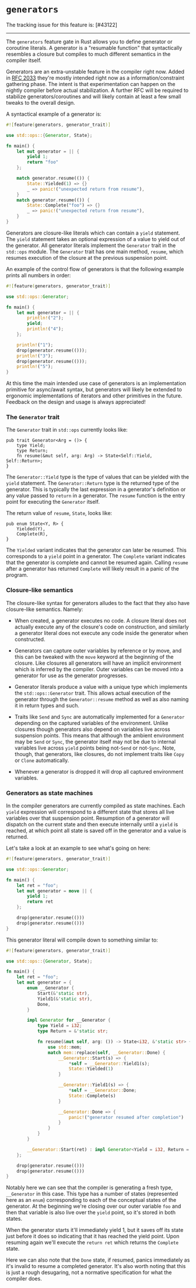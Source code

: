 # `generators`

The tracking issue for this feature is: [#43122]

[#34511]: https://github.com/rust-lang/rust/issues/43122

------------------------

The `generators` feature gate in Rust allows you to define generator or
coroutine literals. A generator is a "resumable function" that syntactically
resembles a closure but compiles to much different semantics in the compiler
itself.

Generators are an extra-unstable feature in the compiler right now. Added in
[RFC 2033] they're mostly intended right now as a information/constraint
gathering phase. The intent is that experimentation can happen on the nightly
compiler before actual stabilization. A further RFC will be required to
stabilize generators/coroutines and will likely contain at least a few small
tweaks to the overall design.

[RFC 2033]: https://github.com/rust-lang/rfcs/pull/2033

A syntactical example of a generator is:

```rust
#![feature(generators, generator_trait)]

use std::ops::{Generator, State};

fn main() {
    let mut generator = || {
        yield 1;
        return "foo"
    };

    match generator.resume(()) {
        State::Yielded(1) => {}
        _ => panic!("unexpected return from resume"),
    }
    match generator.resume(()) {
        State::Complete("foo") => {}
        _ => panic!("unexpected return from resume"),
    }
}
```

Generators are closure-like literals which can contain a `yield` statement. The
`yield` statement takes an optional expression of a value to yield out of the
generator. All generator literals implement the `Generator` trait in the
`std::ops` module. The `Generator` trait has one main method, `resume`, which
resumes execution of the closure at the previous suspension point.

An example of the control flow of generators is that the following example
prints all numbers in order:

```rust
#![feature(generators, generator_trait)]

use std::ops::Generator;

fn main() {
    let mut generator = || {
        println!("2");
        yield;
        println!("4");
    };

    println!("1");
    drop(generator.resume(()));
    println!("3");
    drop(generator.resume(()));
    println!("5");
}
```

At this time the main intended use case of generators is an implementation
primitive for async/await syntax, but generators will likely be extended to
ergonomic implementations of iterators and other primitives in the future.
Feedback on the design and usage is always appreciated!

### The `Generator` trait

The `Generator` trait in `std::ops` currently looks like:

```
pub trait Generator<Arg = ()> {
    type Yield;
    type Return;
    fn resume(&mut self, arg: Arg) -> State<Self::Yield, Self::Return>;
}
```

The `Generator::Yield` type is the type of values that can be yielded with the
`yield` statement. The `Generator::Return` type is the returned type of the
generator. This is typically the last expression in a generator's definition or
any value passed to `return` in a generator. The `resume` function is the entry
point for executing the `Generator` itself.

The return value of `resume`, `State`, looks like:

```
pub enum State<Y, R> {
    Yielded(Y),
    Complete(R),
}
```

The `Yielded` variant indicates that the generator can later be resumed. This
corresponds to a `yield` point in a generator. The `Complete` variant indicates
that the generator is complete and cannot be resumed again. Calling `resume`
after a generator has returned `Complete` will likely result in a panic of the
program.

### Closure-like semantics

The closure-like syntax for generators alludes to the fact that they also have
closure-like semantics. Namely:

* When created, a generator executes no code. A closure literal does not
  actually execute any of the closure's code on construction, and similarly a
  generator literal does not execute any code inside the generator when
  constructed.

* Generators can capture outer variables by reference or by move, and this can
  be tweaked with the `move` keyword at the beginning of the closure. Like
  closures all generators will have an implicit environment which is inferred by
  the compiler. Outer variables can be moved into a generator for use as the
  generator progresses.

* Generator literals produce a value with a unique type which implements the
  `std::ops::Generator` trait. This allows actual execution of the generator
  through the `Generator::resume` method as well as also naming it in return
  types and such.

* Traits like `Send` and `Sync` are automatically implemented for a `Generator`
  depending on the captured variables of the environment. Unlike closures though
  generators also depend on variables live across suspension points. This means
  that although the ambient environment may be `Send` or `Sync`, the generator
  itself may not be due to internal variables live across `yield` points being
  not-`Send` or not-`Sync`. Note, though, that generators, like closures, do
  not implement traits like `Copy` or `Clone` automatically.

* Whenever a generator is dropped it will drop all captured environment
  variables.

### Generators as state machines

In the compiler generators are currently compiled as state machines. Each
`yield` expression will correspond to a different state that stores all live
variables over that suspension point. Resumption of a generator will dispatch on
the current state and then execute internally until a `yield` is reached, at
which point all state is saved off in the generator and a value is returned.

Let's take a look at an example to see what's going on here:

```rust
#![feature(generators, generator_trait)]

use std::ops::Generator;

fn main() {
    let ret = "foo";
    let mut generator = move || {
        yield 1;
        return ret
    };

    drop(generator.resume(()))
    drop(generator.resume(()))
}
```

This generator literal will compile down to something similar to:

```rust
#![feature(generators, generator_trait)]

use std::ops::{Generator, State};

fn main() {
    let ret = "foo";
    let mut generator = {
        enum __Generator {
            Start(&'static str),
            Yield1(&'static str),
            Done,
        }

        impl Generator for __Generator {
            type Yield = i32;
            type Return = &'static str;

            fn resume(&mut self, arg: ()) -> State<i32, &'static str> {
                use std::mem;
                match mem::replace(self, __Generator::Done) {
                    __Generator::Start(s) => {
                        *self = __Generator::Yield1(s);
                        State::Yielded(1)
                    }

                    __Generator::Yield1(s) => {
                        *self = __Generator::Done;
                        State::Complete(s)
                    }

                    __Generator::Done => {
                        panic!("generator resumed after completion")
                    }
                }
            }
        }

        __Generator::Start(ret) : impl Generator<Yield = i32, Return = &'static str>
    };

    drop(generator.resume(()))
    drop(generator.resume(()))
}
```

Notably here we can see that the compiler is generating a fresh type,
`__Generator` in this case. This type has a number of states (represented here
as an `enum`) corresponding to each of the conceptual states of the generator.
At the beginning we're closing over our outer variable `foo` and then that
variable is also live over the `yield` point, so it's stored in both states.

When the generator starts it'll immediately yield 1, but it saves off its state
just before it does so indicating that it has reached the yield point. Upon
resuming again we'll execute the `return ret` which returns the `Complete`
state.

Here we can also note that the `Done` state, if resumed, panics immediately as
it's invalid to resume a completed generator. It's also worth noting that this
is just a rough desugaring, not a normative specification for what the compiler
does.
